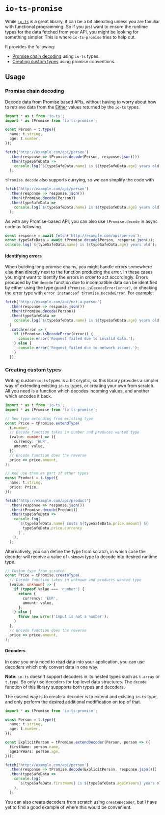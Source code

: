 # `io-ts-promise`

While [`io-ts`](https://github.com/gcanti/io-ts) is a great library, it can be a bit alienating unless you are familiar with functional programming. So if you just want to ensure the runtime types for the data fetched from your API, you might be looking for something simpler. This is where `io-ts-promise` tries to help out.

It provides the following:

- [Promise chain decoding](#promise-chain-decoding) using `io-ts` types.
- [Creating custom types](#creating-custom-types) using promise conventions.

## Usage

### Promise chain decoding

Decode data from Promise based APIs, without having to worry about how to retrieve data from the [Either](https://github.com/gcanti/fp-ts/blob/master/docs/Either.md) values returned by the `io-ts` types.

```typescript
import * as t from 'io-ts';
import * as tPromise from 'io-ts-promise';

const Person = t.type({
  name: t.string,
  age: t.number,
});

fetch('http://example.com/api/person')
  .then(response => tPromise.decode(Person, response.json()))
  .then(typeSafeData =>
    console.log(`${typeSafeData.name} is ${typeSafeData.age} years old`),
  );
```

`tPromise.decode` also supports currying, so we can simplify the code with

```typescript
fetch('http://example.com/api/person')
  .then(response => response.json())
  .then(tPromise.decode(Person))
  .then(typeSafeData =>
    console.log(`${typeSafeData.name} is ${typeSafeData.age} years old`),
  );
```

As with any Promise-based API, you can also use `tPromise.decode` in async code as following

```typescript
const response = await fetch('http://example.com/api/person');
const typeSafeData = await tPromise.decode(Person, response.json());
console.log(`${typeSafeData.name} is ${typeSafeData.age} years old`);
```

#### Identifying errors

When building long promise chains, you might handle errors somewhere else than directly next to the function producing the error. In these cases you might want to identify the errors in order to act accordingly. Errors produced by the `decode` function due to incompatible data can be identified by either using the type guard `tPromise.isDecodeError(error)`, or checking the error type with `error instanceof tPromise.DecodeError`. For example:

```typescript
fetch('http://example.com/api/not-a-person')
  .then(response => response.json())
  .then(tPromise.decode(Person))
  .then(typeSafeData =>
    console.log(`${typeSafeData.name} is ${typeSafeData.age} years old`),
  )
  .catch(error => {
    if (tPromise.isDecodeError(error)) {
      console.error('Request failed due to invalid data.');
    } else {
      console.error('Request failed due to network issues.');
    }
  });
```

### Creating custom types

Writing custom `io-ts` types is a bit cryptic, so this library provides a simpler way of extending existing `io-ts` types, or creating your own from scratch. All you need is a function which decodes incoming values, and another which encodes it back.

```typescript
import * as t from 'io-ts';
import * as tPromise from 'io-ts-promise';

// New type extending from existing type
const Price = tPromise.extendType(
  t.number,
  // Decode function takes in number and produces wanted type
  (value: number) => ({
    currency: 'EUR',
    amount: value,
  }),
  // Encode function does the reverse
  price => price.amount,
);

// And use them as part of other types
const Product = t.type({
  name: t.string,
  price: Price,
});

fetch('http://example.com/api/product')
  .then(response => response.json())
  .then(tPromise.decode(Product))
  .then(typeSafeData =>
    console.log(
      `${typeSafeData.name} costs ${typeSafeData.price.amount} ${
        typeSafeData.price.currency
      }`,
    ),
  );
```

Alternatively, you can define the type from scratch, in which case the decoder will receive a value of `unknown` type to decode into desired runtime type.

```typescript
// Custom type from scratch
const Price = tPromise.createType(
  // Decode function takes in unknown and produces wanted type
  (value: unknown) => {
    if (typeof value === 'number') {
      return {
        currency: 'EUR',
        amount: value,
      };
    } else {
      throw new Error('Input is not a number');
    }
  },
  // Encode function does the reverse
  price => price.amount,
);
```

#### Decoders

In case you only need to read data into your application, you can use decoders which only convert data in one way.

**Note:** `io-ts` doesn't support decoders in its nested types such as `t.array` or `t.type`. So only use decoders for top level data structures. The `decode` function of this library suppports both types and decoders.

The easiest way is to create a decoder is to extend and existing `io-ts` type, and only perform the desired additional modification on top of that.

```typescript
import * as tPromise from 'io-ts-promise';

const Person = t.type({
  name: t.string,
  age: t.number,
});

const ExplicitPerson = tPromise.extendDecoder(Person, person => ({
  firstName: person.name,
  ageInYears: person.age,
}));

fetch('http://example.com/api/person')
  .then(response => tPromise.decode(ExplicitPerson, response.json()))
  .then(typeSafeData =>
    console.log(
      `${typeSafeData.firstName} is ${typeSafeData.ageInYears} years old`,
    ),
  );
```

You can also create decoders from scratch using `createDecoder`, but I have yet to find a good example of where this would be convenient.

